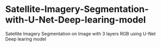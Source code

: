 # Satellite-Imagery-Segmentation-with-U-Net-Deep-learing-model
Satellite Imagery Segmentation on Image with 3 layers RGB using U-Net Deep learing model
